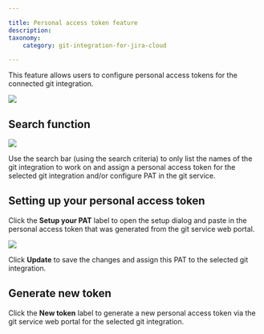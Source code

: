 ```yaml
---

title: Personal access token feature
description:
taxonomy:
    category: git-integration-for-jira-cloud

---
```

This feature allows users to configure personal access tokens for the connected git integration.

![](https://bigbrassband.atlassian.net/wiki/download/thumbnails/1739948039/gitcloud-user-settings-pat-feature.png?version=1&modificationDate=1623726472615&cacheVersion=1&api=v2&width=557&height=220)

## Search function

![](https://bigbrassband.atlassian.net/wiki/download/thumbnails/1739948039/gitcloud-user-settings-def-repo-search.png?version=1&modificationDate=1623726472634&cacheVersion=1&api=v2&width=340&height=48)

Use the search bar (using the search criteria) to only list the names of the git integration to work on and assign a personal access token for the selected git integration and/or configure PAT in the git service.

## Setting up your personal access token

Click the **Setup your PAT** label to open the setup dialog and paste in the personal access token that was generated from the git service web portal.

![](https://bigbrassband.atlassian.net/wiki/download/thumbnails/1739948039/gitcloud-user-settings-pat-feature-cfg-dlg.png?version=1&modificationDate=1623726472651&cacheVersion=1&api=v2&width=442&height=312)

Click **Update** to save the changes and assign this PAT to the selected git integration.

## Generate new token

Click the **New token** label to generate a new personal access token via the git service web portal for the selected git integration.


